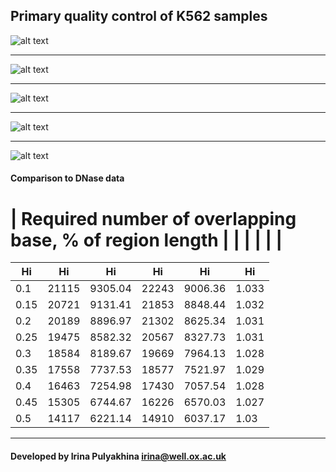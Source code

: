 Primary quality control of K562 samples
---------------------------------------


![alt text](https://github.com/jknightlab/ATACseq_pipeline/blob/master/Core_manuscript/P160113/general_metrics.png)

----------------------------------------

![alt text](https://github.com/jknightlab/ATACseq_pipeline/blob/master/Core_manuscript/P160113/S2N_example.png)

----------------------------------------

![alt text](https://github.com/jknightlab/ATACseq_pipeline/blob/master/Core_manuscript/P160113/S2N_example2.png)

----------------------------------------

![alt text](https://github.com/jknightlab/ATACseq_pipeline/blob/master/Core_manuscript/P160113/overlap_within_group.png)

----------------------------------------

![alt text](https://github.com/jknightlab/ATACseq_pipeline/blob/master/Core_manuscript/P160113/overlap_between_groups.png)


#### Comparison to DNase data

# | Required number of overlapping base, % of region length |       |         |       |         |       |


| Hi   | Hi    | Hi      | Hi    | Hi      | Hi    |
| ---- | ----- | ------- | ----- | ------- | ----- |
| 0.1  | 21115 | 9305.04 | 22243 | 9006.36 | 1.033 |
| 0.15 | 20721 | 9131.41 | 21853 | 8848.44 | 1.032 |
| 0.2  | 20189 | 8896.97 | 21302 | 8625.34 | 1.031 |
| 0.25 | 19475 | 8582.32 | 20567 | 8327.73 | 1.031 |
| 0.3  | 18584 | 8189.67 | 19669 | 7964.13 | 1.028 |
| 0.35 | 17558 | 7737.53 | 18577 | 7521.97 | 1.029 |
| 0.4  | 16463 | 7254.98 | 17430 | 7057.54 | 1.028 |
| 0.45 | 15305 | 6744.67 | 16226 | 6570.03 | 1.027 |
| 0.5  | 14117 | 6221.14 | 14910 | 6037.17 | 1.03  |


--------------------
#### Developed by Irina Pulyakhina irina@well.ox.ac.uk

